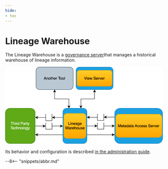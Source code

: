 ```yaml
---
hide:
- toc
---
```


<!-- SPDX-License-Identifier: CC-BY-4.0 -->
<!-- Copyright Contributors to the Egeria project 2020. -->

# Lineage Warehouse

The Lineage Warehouse is a [governance server](/concepts/governance-server)that manages a historical warehouse of lineage information.

![Lineage Warehouse](lineage-warehouse.svg)

Its behavior and configuration is described [in the administration guide](/guides/admin/servers/by-server-type/configuring-a-lineage-warehouse).

--8<-- "snippets/abbr.md"
